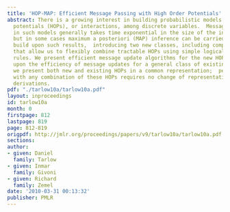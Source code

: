 ```yaml
---
title: 'HOP-MAP: Efficient Message Passing with High Order Potentials'
abstract: There is a growing interest in building probabilistic models with high order
  potentials (HOPs), or interactions, among discrete variables.  Message passing inference
  in such models generally takes time exponential in the size of the interaction,
  but in some cases maximum a posteriori (MAP) inference can be carried out efficiently.   We
  build upon such results,  introducing two new classes, including composite HOPs
  that allow us to flexibly combine tractable HOPs using simple logical switching
  rules. We present efficient message update algorithms for the new HOPs, and we improve
  upon the efficiency of message updates for a general class of existing HOPs. Importantly,
  we present both new and existing HOPs in a common representation;  performing inference
  with any combination of these HOPs requires no change of representations or new
  derivations.
pdf: "./tarlow10a/tarlow10a.pdf"
layout: inproceedings
id: tarlow10a
month: 0
firstpage: 812
lastpage: 819
page: 812-819
origpdf: http://jmlr.org/proceedings/papers/v9/tarlow10a/tarlow10a.pdf
sections: 
author:
- given: Daniel
  family: Tarlow
- given: Inmar
  family: Givoni
- given: Richard
  family: Zemel
date: '2010-03-31 00:13:32'
publisher: PMLR
---
```


